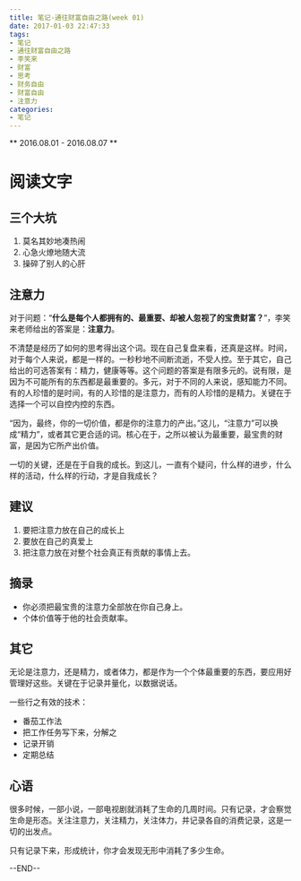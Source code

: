 ```yaml
---
title: 笔记-通往财富自由之路(week 01)
date: 2017-01-03 22:47:33
tags:
- 笔记
- 通往财富自由之路
- 李笑来
- 财富
- 思考
- 财务自由
- 财富自由
- 注意力
categories:
- 笔记
---
```


** 2016.08.01 - 2016.08.07 **

# 阅读文字

## 三个大坑
1.  莫名其妙地凑热闹
2.  心急火燎地随大流
3.  操碎了别人的心肝

## 注意力

对于问题：“**什么是每个人都拥有的、最重要、却被人忽视了的宝贵财富？**”，李笑来老师给出的答案是：**注意力**。

不清楚是经历了如何的思考得出这个词。现在自己复盘来看，还真是这样。时间，对于每个人来说，都是一样的。一秒秒地不间断流逝，不受人控。至于其它，自己给出的可选答案有：精力，健康等等。这个问题的答案是有限多元的。说有限，是因为不可能所有的东西都是最重要的。多元，对于不同的人来说，感知能力不同。有的人珍惜的是时间，有的人珍惜的是注意力，而有的人珍惜的是精力。关键在于选择一个可以自控内控的东西。

“因为，最终，你的一切价值，都是你的注意力的产出。”这儿，“注意力”可以换成“精力”，或者其它更合适的词。核心在于，之所以被认为最重要，最宝贵的财富，是因为它所产出价值。

一切的关键，还是在于自我的成长。到这儿，一直有个疑问，什么样的进步，什么样的活动，什么样的行动，才是自我成长？

## 建议

1. 要把注意力放在自己的成长上
2. 要放在自己的真爱上
3. 把注意力放在对整个社会真正有贡献的事情上去。

## 摘录
- 你必须把最宝贵的注意力全部放在你自己身上。
- 个体价值等于他的社会贡献率。

## 其它
无论是注意力，还是精力，或者体力，都是作为一个个体最重要的东西，要应用好管理好这些。关键在于记录并量化，以数据说话。

一些行之有效的技术：
- 番茄工作法
- 把工作任务写下来，分解之
- 记录开销
- 定期总结

## 心语
很多时候，一部小说，一部电视剧就消耗了生命的几周时间。只有记录，才会察觉生命是形态。关注注意力，关注精力，关注体力，并记录各自的消费记录，这是一切的出发点。

只有记录下来，形成统计，你才会发现无形中消耗了多少生命。

--END--
